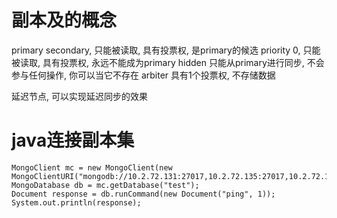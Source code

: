 # 副本及的概念 #

primary
secondary, 只能被读取, 具有投票权, 是primary的候选
priority 0, 只能被读取, 具有投票权, 永远不能成为primary
hidden 只能从primary进行同步, 不会参与任何操作, 你可以当它不存在
arbiter 具有1个投票权, 不存储数据

延迟节点, 可以实现延迟同步的效果




# java连接副本集 #
```
MongoClient mc = new MongoClient(new MongoClientURI("mongodb://10.2.72.131:27017,10.2.72.135:27017,10.2.72.186:27017"));
MongoDatabase db = mc.getDatabase("test");
Document response = db.runCommand(new Document("ping", 1));
System.out.println(response);
```

